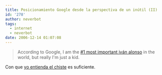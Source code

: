 ```yaml
---
title: Posicionamiento Google desde la perspectiva de un inútil (II)
id: '278'
author: neverbot
tags:
  - internet
  - neverbot
date: 2006-12-14 01:07:08
---
```


> According to Google, I am the [#1 most important iván alonso](http://www.google.com/search?q=iv%C3%A1n+alonso) in the world, but really I'm just a kid.

Con que [yo entienda el chiste](/posicionamiento-google-desde-la-perspectiva-de-un-inutil/) es suficiente.